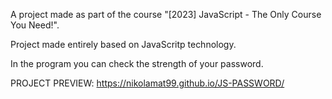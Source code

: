 
A project made as part of the course "[2023] JavaScript - The Only Course You Need!".

Project made entirely based on JavaScritp technology.

In the program you can check the strength of your password.

PROJECT PREVIEW: https://nikolamat99.github.io/JS-PASSWORD/
